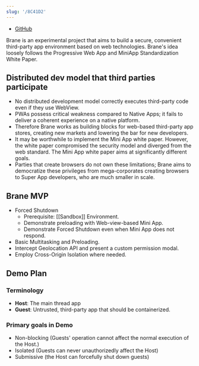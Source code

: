 ```yaml
---
slug: '/8C41D2'
---
```


- [GitHub](https://github.com/braneproject)

Brane is an experimental project that aims to build a secure, convenient third-party app environment based on web technologies.
Brane's idea loosely follows the Progressive Web App and MiniApp Standardization White Paper.

## Distributed dev model that third parties participate

- No distributed development model correctly executes third-party code even if they use WebView.
- PWAs possess critical weakness compared to Native Apps; it fails to deliver a coherent experience on a native platform.
- Therefore Brane works as building blocks for web-based third-party app stores, creating new markets and lowering the bar for new developers.
- It may be worthwhile to implement the Mini App white paper. However, the white paper compromised the security model and diverged from the web standard. The Mini App white paper aims at significantly different goals.
- Parties that create browsers do not own these limitations; Brane aims to democratize these privileges from mega-corporates creating browsers to Super App developers, who are much smaller in scale.

## Brane MVP

- Forced Shutdown
  - Prerequisite: [[Sandbox]] Environment.
  - Demonstrate preloading with Web-view-based Mini App.
  - Demonstrate Forced Shutdown even when Mini App does not respond.
- Basic Multitasking and Preloading.
- Intercept Geolocation API and present a custom permission modal.
- Employ Cross-Origin Isolation where needed.

## Demo Plan

### Terminology

- **Host**: The main thread app
- **Guest**: Untrusted, third-party app that should be containerized.

### Primary goals in Demo

- Non-blocking (Guests' operation cannot affect the normal execution of the Host.)
- Isolated (Guests can never unauthorizedly affect the Host)
- Submissive (the Host can forcefully shut down guests)
